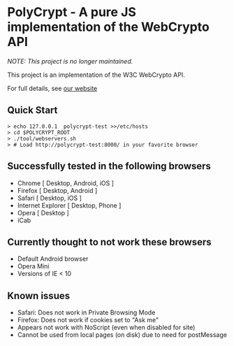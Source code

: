 PolyCrypt - A pure JS implementation of the WebCrypto API
=========================================================

*NOTE: This project is no longer maintained.*

This project is an implementation of the W3C WebCrypto API. 

For full details, see [our website](http://polycrypt.net/)

Quick Start
-----------

```
> echo 127.0.0.1  polycrypt-test >>/etc/hosts
> cd $POLYCRYPT_ROOT
> ./tool/webservers.sh
> # Load http://polycrypt-test:8000/ in your favorite browser
```


## Successfully tested in the following browsers

* Chrome  [ Desktop, Android, iOS ]
* Firefox  [ Desktop, Android ] 
* Safari  [ Desktop, iOS ]
* Internet Explorer  [ Desktop, Phone ]
* Opera  [ Desktop ]
* iCab 

## Currently thought to not work these browsers

* Default Android browser
* Opera Mini
* Versions of IE < 10

## Known issues

* Safari: Does not work in Private Browsing Mode
* Firefox: Does not work if cookies set to "Ask me"
* Appears not work with NoScript (even when disabled for site)
* Cannot be used from local pages (on disk) due to need for postMessage

